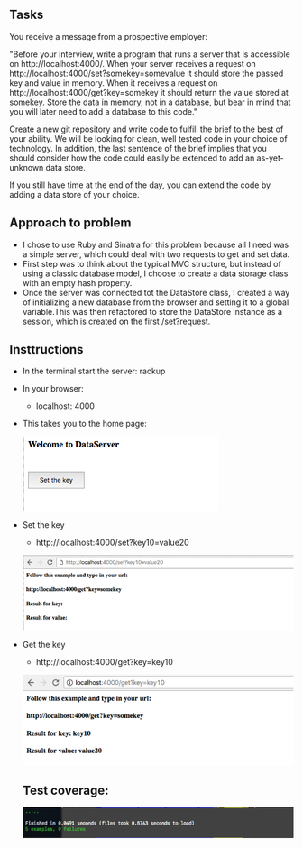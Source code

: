 
## Tasks

You receive a message from a prospective employer:

"Before your interview, write a program that runs a server that is accessible on http://localhost:4000/. When your server receives a request on http://localhost:4000/set?somekey=somevalue it should store the passed key and value in memory. When it receives a request on http://localhost:4000/get?key=somekey it should return the value stored at somekey. Store the data in memory, not in a database, but bear in mind that you will later need to add a database to this code."

Create a new git repository and write code to fulfill the brief to the best of your ability. We will be looking for clean, well tested code in your choice of technology. In addition, the last sentence of the brief implies that you should consider how the code could easily be extended to add an as-yet-unknown data store.

If you still have time at the end of the day, you can extend the code by adding a data store of your choice.


## Approach to problem  

 - I chose to use Ruby and Sinatra for this problem because all I need was a simple server, which could deal with two requests to get and set data.
 - First step was to think about the typical MVC structure, but instead of using a classic database model, I choose to create a data storage class with an empty hash property.
 - Once the server was connected tot the DataStore class, I created a way of initializing a new database from the browser and setting it to a global variable.This was then refactored to store the DataStore instance as a session, which is created on the first /set?request.

## Insttructions

* In the terminal start the server: rackup

* In your browser:
  - localhost: 4000
* This takes you to the home page:

  ![Home Page](screenshots/home_page.png)

* Set the key
  - http://localhost:4000/set?key10=value20

  ![set_key](screenshots/set_key.png)

* Get the key
  - http://localhost:4000/get?key=key10

  ![get_key](screenshots/get_key.png)

  ## Test coverage:

  ![Test coverage](screenshots/test_coverage.png)
